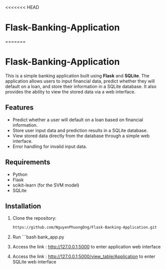 <<<<<<< HEAD
# Flask-Banking-Application
=======
# Flask-Banking-Application

This is a simple banking application built using **Flask** and **SQLite**. The application allows users to input financial data, predict whether they will default on a loan, and store their information in a SQLite database. It also provides the ability to view the stored data via a web interface.

## Features

- Predict whether a user will default on a loan based on financial information.
- Store user input data and prediction results in a SQLite database.
- View stored data directly from the database through a simple web interface.
- Error handling for invalid input data.

## Requirements

- Python
- Flask
- scikit-learn (for the SVM model)
- SQLite

## Installation

1. Clone the repository:

   ```bash
   https://github.com/NguyenPhuongDng/Flask-Banking-Application.git
2. Run ```bash bank_app.py
3. Access the link : http://127.0.0.1:5000 to enter application web interface
4. Access the link : http://127.0.0.1:5000/view_table/Application  to enter SQLite web interface

